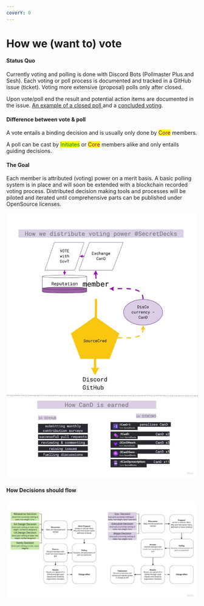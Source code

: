 ```yaml
---
coverY: 0
---
```


# How we (want to) vote

#### Status Quo

Currently voting and polling is done with Discord Bots (Pollmaster Plus and Sesh). Each voting or poll process is documented and tracked in a GitHub issue (ticket). Voting more extensive (proposal) polls only after closed.

Upon vote/poll end the result and potential action items are documented in the issue.  [An example of a closed poll ](https://github.com/SecretDecks/Documentation/issues/90)and a [concluded voting](https://github.com/SecretDecks/Documentation/issues/130).

#### Difference between vote & poll

A vote entails a binding decision and is usually only done by <mark style="color:purple;">Core</mark> members.&#x20;

A poll can be cast by <mark style="color:green;">Initiates</mark> or <mark style="color:purple;">Core</mark> members alike and only entails  guiding decisions.

#### The Goal

Each member is attributed (voting) power on a merit basis. A basic polling system is in place and will soon be extended with a blockchain recorded voting process. Distributed decision making tools and processes will be piloted and iterated until comprehensive parts can be published under OpenSource licenses.

![](../../.gitbook/assets/image.png)

#### How Decisions should flow

![](<../../.gitbook/assets/image (1).png>)

